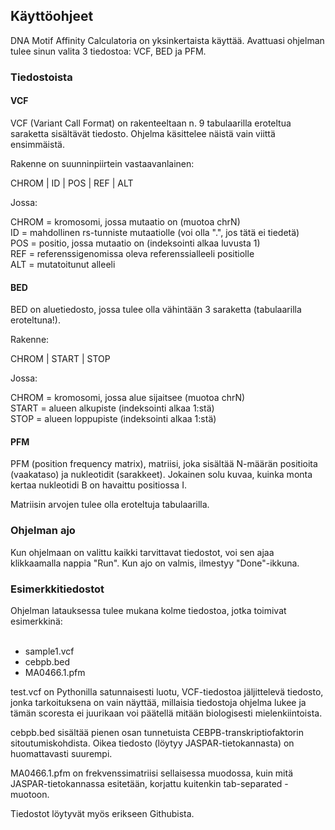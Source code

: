 ## Käyttöohjeet

DNA Motif Affinity Calculatoria on yksinkertaista käyttää. Avattuasi ohjelman tulee sinun valita 3 tiedostoa: VCF, BED ja PFM.

### Tiedostoista

#### VCF
VCF (Variant Call Format) on rakenteeltaan n. 9 tabulaarilla eroteltua saraketta sisältävät tiedosto. Ohjelma käsittelee näistä vain viittä ensimmäistä.

Rakenne on suunninpiirtein vastaavanlainen:

CHROM | ID | POS | REF | ALT

Jossa:

CHROM = kromosomi, jossa mutaatio on (muotoa chrN)<br>
ID = mahdollinen rs-tunniste mutaatiolle (voi olla ".", jos tätä ei tiedetä)<br>
POS = positio, jossa mutaatio on (indeksointi alkaa luvusta 1)<br>
REF = referenssigenomissa oleva referenssialleeli positiolle<br>
ALT = mutatoitunut alleeli<br>

#### BED

BED on aluetiedosto, jossa tulee olla vähintään 3 saraketta (tabulaarilla eroteltuna!).

Rakenne:

CHROM | START | STOP

Jossa:

CHROM = kromosomi, jossa alue sijaitsee (muotoa chrN)<br>
START = alueen alkupiste (indeksointi alkaa 1:stä)<br>
STOP = alueen loppupiste (indeksointi alkaa 1:stä)<br>

#### PFM

PFM (position frequency matrix), matriisi, joka sisältää N-määrän positioita (vaakataso) ja nukleotidit (sarakkeet). Jokainen solu kuvaa, kuinka monta kertaa nukleotidi B on havaittu positiossa I.

Matriisin arvojen tulee olla eroteltuja tabulaarilla.

### Ohjelman ajo

Kun ohjelmaan on valittu kaikki tarvittavat tiedostot, voi sen ajaa klikkaamalla nappia "Run". Kun ajo on valmis, ilmestyy "Done"-ikkuna.

### Esimerkkitiedostot

Ohjelman latauksessa tulee mukana kolme tiedostoa, jotka toimivat esimerkkinä:<br><br>

* sample1.vcf
* cebpb.bed
* MA0466.1.pfm

test.vcf on Pythonilla satunnaisesti luotu, VCF-tiedostoa jäljittelevä tiedosto, jonka tarkoituksena on vain näyttää, millaisia tiedostoja ohjelma lukee ja tämän scoresta ei juurikaan voi päätellä mitään biologisesti mielenkiintoista.<br>

cebpb.bed sisältää pienen osan tunnetuista CEBPB-transkriptiofaktorin sitoutumiskohdista. Oikea tiedosto (löytyy JASPAR-tietokannasta) on huomattavasti suurempi.<br>

MA0466.1.pfm on frekvenssimatriisi sellaisessa muodossa, kuin mitä JASPAR-tietokannassa esitetään, korjattu kuitenkin tab-separated -muotoon.<br>

Tiedostot löytyvät myös erikseen Githubista.
